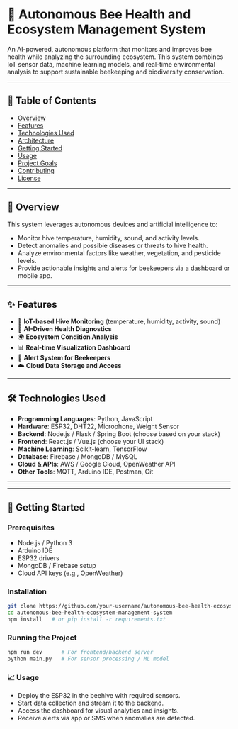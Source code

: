 # 🐝 Autonomous Bee Health and Ecosystem Management System

An AI-powered, autonomous platform that monitors and improves bee health while analyzing the surrounding ecosystem. This system combines IoT sensor data, machine learning models, and real-time environmental analysis to support sustainable beekeeping and biodiversity conservation.

---

## 📌 Table of Contents

- [Overview](#overview)
- [Features](#features)
- [Technologies Used](#technologies-used)
- [Architecture](#architecture)
- [Getting Started](#getting-started)
- [Usage](#usage)
- [Project Goals](#project-goals)
- [Contributing](#contributing)
- [License](#license)

---

## 🧠 Overview

This system leverages autonomous devices and artificial intelligence to:
- Monitor hive temperature, humidity, sound, and activity levels.
- Detect anomalies and possible diseases or threats to hive health.
- Analyze environmental factors like weather, vegetation, and pesticide levels.
- Provide actionable insights and alerts for beekeepers via a dashboard or mobile app.

---

## ✨ Features

- 📶 **IoT-based Hive Monitoring** (temperature, humidity, activity, sound)
- 🧬 **AI-Driven Health Diagnostics**
- 🌍 **Ecosystem Condition Analysis**
- 📊 **Real-time Visualization Dashboard**
- 🔔 **Alert System for Beekeepers**
- ☁️ **Cloud Data Storage and Access**

---

## 🛠️ Technologies Used

- **Programming Languages**: Python, JavaScript
- **Hardware**: ESP32, DHT22, Microphone, Weight Sensor
- **Backend**: Node.js / Flask / Spring Boot (choose based on your stack)
- **Frontend**: React.js / Vue.js (choose your UI stack)
- **Machine Learning**: Scikit-learn, TensorFlow
- **Database**: Firebase / MongoDB / MySQL
- **Cloud & APIs**: AWS / Google Cloud, OpenWeather API
- **Other Tools**: MQTT, Arduino IDE, Postman, Git

---


---

## 🚀 Getting Started

### Prerequisites
- Node.js / Python 3
- Arduino IDE
- ESP32 drivers
- MongoDB / Firebase setup
- Cloud API keys (e.g., OpenWeather)

### Installation

```bash
git clone https://github.com/your-username/autonomous-bee-health-ecosystem-management-system.git
cd autonomous-bee-health-ecosystem-management-system
npm install   # or pip install -r requirements.txt
```
### Running the Project


```bash
npm run dev      # For frontend/backend server
python main.py   # For sensor processing / ML model
```

### 📈 Usage

- Deploy the ESP32 in the beehive with required sensors.
- Start data collection and stream it to the backend.
- Access the dashboard for visual analytics and insights.
- Receive alerts via app or SMS when anomalies are detected.




